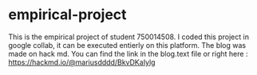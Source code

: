 # empirical-project

This is the empirical project of student 750014508.
I coded this project in google collab, it can be executed entierly on this platform.
The blog was made on hack md. You can find the link in the blog.text file or right here : https://hackmd.io/@mariusdddd/BkvDKaIylg

